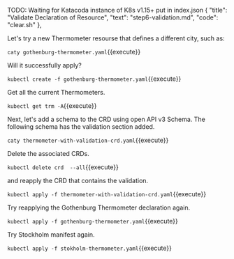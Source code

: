 TODO: Waiting for Katacoda instance of K8s v1.15+
put in index.json
      {
        "title": "Validate Declaration of Resource",
        "text": "step6-validation.md",
        "code": "clear.sh"
      },

Let's try a new Thermometer resourse that defines a different city, such as:

`caty gothenburg-thermometer.yaml`{{execute}}

Will it successfully apply?

`kubectl create -f gothenburg-thermometer.yaml`{{execute}}

Get all the current Thermometers.

`kubectl get trm -A`{{execute}}

Next, let's add a schema to the CRD using open API v3 Schema. The following schema has the validation section added.

`caty thermometer-with-validation-crd.yaml`{{execute}}

Delete the associated CRDs.

`kubectl delete crd  --all`{{execute}}

and reapply the CRD that contains the validation.

`kubectl apply -f thermometer-with-validation-crd.yaml`{{execute}}

Try reapplying the Gothenburg Thermometer declaration again.

`kubectl apply -f gothenburg-thermometer.yaml`{{execute}}

Try Stockholm manifest again.

`kubectl apply -f stokholm-thermometer.yaml`{{execute}}
